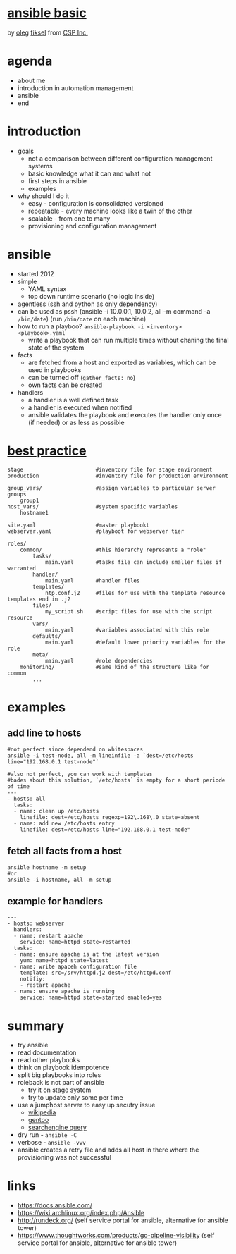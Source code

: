 # [ansible basic](http://programm.froscon.de/2015/events/1512.html)

by [oleg](oleg@fiksel.info) [fiksel](http://fiksel.info) from [CSP Inc.](http://www.cspi.com/)

# agenda

* about me
* introduction in automation management
* ansible
* end

# introduction

* goals
    * not a comparison between different configuration management systems
    * basic knowledge what it can and what not
    * first steps in ansible
    * examples
* why should I do it
    * easy -  configuration is consolidated versioned
    * repeatable - every machine looks like a twin of the other
    * scalable - from one to many
    * provisioning and configuration management

# ansible

* started 2012
* simple
    * YAML syntax
    * top down runtime scenario (no logic inside)
* agentless (ssh and python as only dependency)
* can be used as pssh (ansible -i 10.0.0.1, 10.0.2, all -m command -a `/bin/date`)  (run `/bin/date` on each machine)
* how to run a playboo? `ansible-playbook -i <inventory> <playbook>.yaml`
    * write a playbook that can run multiple times without chaning the final state of the system
* facts
    * are fetched from a host and exported as variables, which can be used in playbooks
    * can be turned off (`gather_facts: no`)
    * own facts can be created
* handlers
    * a handler is a well defined task
    * a handler is executed when notified
    * ansible validates the playbook and executes the handler only once (if needed) or as less as possible

# [best practice](https://docs.ansible.com/playbooks_best_practices.html)

```
stage                       #inventory file for stage environment
production                  #inventory file for production environment

group_vars/                 #assign variables to particular server groups
    group1
host_vars/                  #system specific variables
    hostname1

site.yaml                   #master playbookt
webserver.yaml              #playboot for webserver tier

roles/
    common/                 #this hierarchy represents a "role"
        tasks/
            main.yaml       #tasks file can include smaller files if warranted
        handler/
            main.yaml       #handler files
        templates/
            ntp.conf.j2     #files for use with the template resource templates end in .j2
        files/
            my_script.sh    #script files for use with the script resource
        vars/
            main.yaml       #variables associated with this role
        defaults/
            main.yaml       #default lower priority variables for the role
        meta/
            main.yaml       #role dependencies
    monitoring/             #same kind of the structure like for common
        ...
```

# examples

## add line to hosts

```
#not perfect since dependend on whitespaces
ansible -i test-node, all -m lineinfile -a `dest=/etc/hosts line="192.168.0.1 test-node"`
```

```
#also not perfect, you can work with templates
#bades about this solution, `/etc/hosts` is empty for a short periode of time
---
- hosts: all
  tasks:
  - name: clean up /etc/hosts
    linefile: dest=/etc/hosts regexp=192\.168\.0 state=absent
  - name: add new /etc/hosts entry
    linefile: dest=/etc/hosts line="192.168.0.1 test-node"
```

## fetch all facts from a host


```
ansible hostname -m setup
#or
ansible -i hostname, all -m setup
```

## example for handlers

```
---
- hosts: webserver
  handlers:
  - name: restart apache
    service: name=httpd state=restarted
  tasks:
  - name: ensure apache is at the latest version
    yum: name=httpd state=latest
  - name: write apaceh configuration file
    template: src=/srv/httpd.j2 dest=/etc/httpd.conf
    notifiy:
    - restart apache
  - name: ensure apache is running
    service: name=httpd state=started enabled=yes
```

# summary

* try ansible
* read documentation
* read other playbooks
* think on playbook idempotence
* split big playbooks into roles
* roleback is not part of ansible
    * try it on stage system
    * try to update only some per time
* use a jumphost server to easy up secutry issue
    * [wikipedia](https://en.wikipedia.org/wiki/Jump_Server)
    * [gentoo](https://wiki.gentoo.org/wiki/SSH_jump_host)
    * [searchengine query](https://duckduckgo.com/?q=jumphost)
* dry run - `ansible -C`
* verbose - `ansible -vvv`
* ansible creates a retry file and adds all host in there where the provisioning was not successful

# links

* https://docs.ansible.com/
* https://wiki.archlinux.org/index.php/Ansible
* http://rundeck.org/ (self service portal for ansible, alternative for ansible tower)
* https://www.thoughtworks.com/products/go-pipeline-visibility (self service portal for ansible, alternative for ansible tower)
